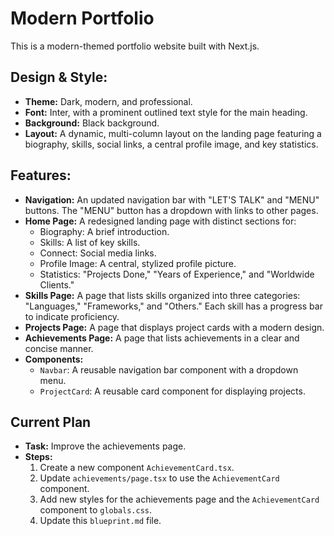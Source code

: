 # Modern Portfolio

This is a modern-themed portfolio website built with Next.js.

## **Design & Style:**

*   **Theme:** Dark, modern, and professional.
*   **Font:** Inter, with a prominent outlined text style for the main heading.
*   **Background:** Black background.
*   **Layout:** A dynamic, multi-column layout on the landing page featuring a biography, skills, social links, a central profile image, and key statistics.

## **Features:**

*   **Navigation:** An updated navigation bar with "LET'S TALK" and "MENU" buttons. The "MENU" button has a dropdown with links to other pages.
*   **Home Page:** A redesigned landing page with distinct sections for:
    *   Biography: A brief introduction.
    *   Skills: A list of key skills.
    *   Connect: Social media links.
    *   Profile Image: A central, stylized profile picture.
    *   Statistics: "Projects Done," "Years of Experience," and "Worldwide Clients."
*   **Skills Page:** A page that lists skills organized into three categories: "Languages," "Frameworks," and "Others." Each skill has a progress bar to indicate proficiency.
*   **Projects Page:** A page that displays project cards with a modern design.
*   **Achievements Page:** A page that lists achievements in a clear and concise manner.
*   **Components:**
    *   `Navbar`: A reusable navigation bar component with a dropdown menu.
    *   `ProjectCard`: A reusable card component for displaying projects.

## **Current Plan**

*   **Task:** Improve the achievements page.
*   **Steps:**
    1. Create a new component `AchievementCard.tsx`.
    2. Update `achievements/page.tsx` to use the `AchievementCard` component.
    3. Add new styles for the achievements page and the `AchievementCard` component to `globals.css`.
    4. Update this `blueprint.md` file.

